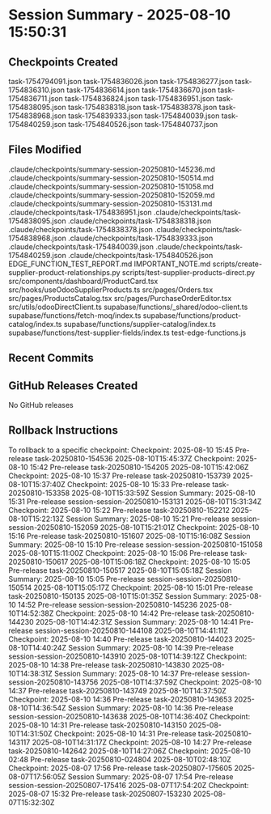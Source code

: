 # Session Summary - 2025-08-10 15:50:31

## Checkpoints Created
task-1754794091.json
task-1754836026.json
task-1754836277.json
task-1754836310.json
task-1754836614.json
task-1754836670.json
task-1754836711.json
task-1754836824.json
task-1754836951.json
task-1754838095.json
task-1754838318.json
task-1754838378.json
task-1754838968.json
task-1754839333.json
task-1754840039.json
task-1754840259.json
task-1754840526.json
task-1754840737.json

## Files Modified
.claude/checkpoints/summary-session-20250810-145236.md
.claude/checkpoints/summary-session-20250810-150514.md
.claude/checkpoints/summary-session-20250810-151058.md
.claude/checkpoints/summary-session-20250810-152059.md
.claude/checkpoints/summary-session-20250810-153131.md
.claude/checkpoints/task-1754836951.json
.claude/checkpoints/task-1754838095.json
.claude/checkpoints/task-1754838318.json
.claude/checkpoints/task-1754838378.json
.claude/checkpoints/task-1754838968.json
.claude/checkpoints/task-1754839333.json
.claude/checkpoints/task-1754840039.json
.claude/checkpoints/task-1754840259.json
.claude/checkpoints/task-1754840526.json
EDGE_FUNCTION_TEST_REPORT.md
IMPORTANT_NOTE.md
scripts/create-supplier-product-relationships.py
scripts/test-supplier-products-direct.py
src/components/dashboard/ProductCard.tsx
src/hooks/useOdooSupplierProducts.ts
src/pages/Orders.tsx
src/pages/ProductsCatalog.tsx
src/pages/PurchaseOrderEditor.tsx
src/utils/odooDirectClient.ts
supabase/functions/_shared/odoo-client.ts
supabase/functions/fetch-moq/index.ts
supabase/functions/product-catalog/index.ts
supabase/functions/supplier-catalog/index.ts
supabase/functions/test-supplier-fields/index.ts
test-edge-functions.js

## Recent Commits


## GitHub Releases Created
No GitHub releases

## Rollback Instructions
To rollback to a specific checkpoint:
Checkpoint: 2025-08-10 15:45	Pre-release	task-20250810-154536	2025-08-10T15:45:37Z
Checkpoint: 2025-08-10 15:42	Pre-release	task-20250810-154205	2025-08-10T15:42:06Z
Checkpoint: 2025-08-10 15:37	Pre-release	task-20250810-153739	2025-08-10T15:37:40Z
Checkpoint: 2025-08-10 15:33	Pre-release	task-20250810-153358	2025-08-10T15:33:59Z
Session Summary: 2025-08-10 15:31	Pre-release	session-session-20250810-153131	2025-08-10T15:31:34Z
Checkpoint: 2025-08-10 15:22	Pre-release	task-20250810-152212	2025-08-10T15:22:13Z
Session Summary: 2025-08-10 15:21	Pre-release	session-session-20250810-152059	2025-08-10T15:21:01Z
Checkpoint: 2025-08-10 15:16	Pre-release	task-20250810-151607	2025-08-10T15:16:08Z
Session Summary: 2025-08-10 15:10	Pre-release	session-session-20250810-151058	2025-08-10T15:11:00Z
Checkpoint: 2025-08-10 15:06	Pre-release	task-20250810-150617	2025-08-10T15:06:18Z
Checkpoint: 2025-08-10 15:05	Pre-release	task-20250810-150517	2025-08-10T15:05:18Z
Session Summary: 2025-08-10 15:05	Pre-release	session-session-20250810-150514	2025-08-10T15:05:17Z
Checkpoint: 2025-08-10 15:01	Pre-release	task-20250810-150135	2025-08-10T15:01:35Z
Session Summary: 2025-08-10 14:52	Pre-release	session-session-20250810-145236	2025-08-10T14:52:38Z
Checkpoint: 2025-08-10 14:42	Pre-release	task-20250810-144230	2025-08-10T14:42:31Z
Session Summary: 2025-08-10 14:41	Pre-release	session-session-20250810-144108	2025-08-10T14:41:11Z
Checkpoint: 2025-08-10 14:40	Pre-release	task-20250810-144023	2025-08-10T14:40:24Z
Session Summary: 2025-08-10 14:39	Pre-release	session-session-20250810-143910	2025-08-10T14:39:12Z
Checkpoint: 2025-08-10 14:38	Pre-release	task-20250810-143830	2025-08-10T14:38:31Z
Session Summary: 2025-08-10 14:37	Pre-release	session-session-20250810-143756	2025-08-10T14:37:59Z
Checkpoint: 2025-08-10 14:37	Pre-release	task-20250810-143749	2025-08-10T14:37:50Z
Checkpoint: 2025-08-10 14:36	Pre-release	task-20250810-143653	2025-08-10T14:36:54Z
Session Summary: 2025-08-10 14:36	Pre-release	session-session-20250810-143638	2025-08-10T14:36:40Z
Checkpoint: 2025-08-10 14:31	Pre-release	task-20250810-143150	2025-08-10T14:31:50Z
Checkpoint: 2025-08-10 14:31	Pre-release	task-20250810-143117	2025-08-10T14:31:17Z
Checkpoint: 2025-08-10 14:27	Pre-release	task-20250810-142642	2025-08-10T14:27:06Z
Checkpoint: 2025-08-10 02:48	Pre-release	task-20250810-024804	2025-08-10T02:48:10Z
Checkpoint: 2025-08-07 17:56	Pre-release	task-20250807-175605	2025-08-07T17:56:05Z
Session Summary: 2025-08-07 17:54	Pre-release	session-session-20250807-175416	2025-08-07T17:54:20Z
Checkpoint: 2025-08-07 15:32	Pre-release	task-20250807-153230	2025-08-07T15:32:30Z
